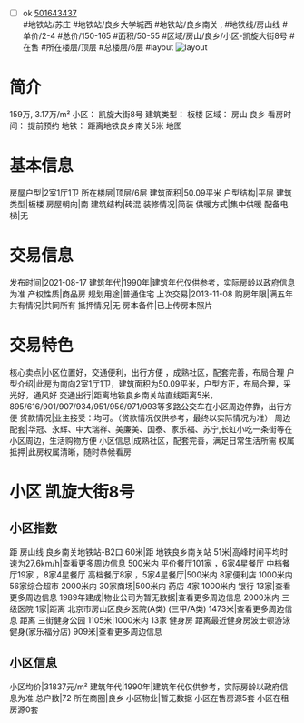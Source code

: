 - [ ] ok [501643437](https://bj.5i5j.com/ershoufang/501643437.html)  
 #地铁站/苏庄 #地铁站/良乡大学城西 #地铁站/良乡南关 ,  #地铁线/房山线
#单价/2-4 #总价/150-165 #面积/50-55   #区域/房山/良乡/小区-凯旋大街8号 #在售 #所在楼层/顶层 #总楼层/6层 #layout 
![layout](http://image2a.5i5j.com/scm/HOUSE_CUSTOMER/fa37591fa170407398df14be01934b4e.jpg_P5.jpg) 
# 简介 
 159万,  3.17万/m² 
小区： 凯旋大街8号
建筑类型： 板楼
区域： 房山 良乡
看房时间： 提前预约
地铁： 距离地铁良乡南关5米 地图
# 基本信息 
 房屋户型|2室1厅1卫
所在楼层|顶层/6层
建筑面积|50.09平米
户型结构|平层
建筑类型|板楼
房屋朝向|南
建筑结构|砖混
装修情况|简装
供暖方式|集中供暖
配备电梯|无
# 交易信息 
 发布时间|2021-08-17
建筑年代|1990年|建筑年代仅供参考，实际房龄以政府信息为准
产权性质|商品房
规划用途|普通住宅
上次交易|2013-11-08
购房年限|满五年
共有情况|共同所有
抵押情况|无
房本备件|已上传房本照片
# 交易特色 
 核心卖点|小区位置好，交通便利，出行方便 ，成熟社区，配套完善，布局合理
户型介绍|此房为南向2室1厅1卫，建筑面积为50.09平米，户型方正，布局合理，采光好，通风好
交通出行|距离地铁良乡南关站直线距离5米，895/616/901/907/934/951/956/971/993等多路公交车在小区周边停靠，出行方便
贷款情况|业主接受：均可。（贷款情况仅供参考，最终以实际情况为准）
周边配套|华冠、永辉、中大瑞祥、美廉美、国泰、家乐福、苏宁,长虹小吃一条街等在小区周边，生活购物方便
小区信息|成熟社区，配套完善，满足日常生活所需
权属抵押|此房权属清晰，随时恭候看房
# 小区 凯旋大街8号
## 小区指数 
 距 房山线 良乡南关地铁站-B2口 60米|距 地铁良乡南关站 51米|高峰时间平均时速为27.6km/h|查看更多周边信息
500米内 平价餐厅101家 ，6家4星餐厅
中档餐厅19家 ，8家4星餐厅
高档餐厅8家 ，5家4星餐厅|500米内 8家便利店
1000米内 56家综合超市
2000米内 30家商场|500米内 药店 4家
1000米内 银行 13家|查看更多周边信息
1989年建成|物业公司为暂无数据|查看更多周边信息
2000米内 三级医院 1家|距离 北京市房山区良乡医院(A类) (三甲/A类) 1473米|查看更多周边信息
距离 三街健身公园 1105米|1000米内 13家 健身房
距离最近健身房波士顿游泳健身(家乐福分店) 909米|查看更多周边信息
## 小区信息 
 小区均价|31837元/m²
建筑年代|1990年|建筑年代仅供参考，实际房龄以政府信息为准
总户数|72
所在商圈|良乡
小区物业|暂无数据
小区在售房源5套
小区在租房源0套
